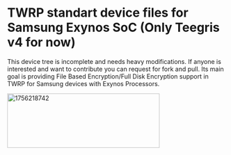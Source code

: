 # TWRP standart device files for Samsung Exynos SoC (Only Teegris v4 for now)
This device tree is incomplete and needs heavy modifications. If anyone is interested and want to contribute you can request for fork and pull. Its main goal is providing File Based Encryption/Full Disk Encryption support in TWRP for Samsung devices with Exynos Processors.

<img width="350" height="125" alt="1756218742" src="https://github.com/user-attachments/assets/dd32c2c8-5df1-4e5e-b7d5-1b23318a0c58" />
